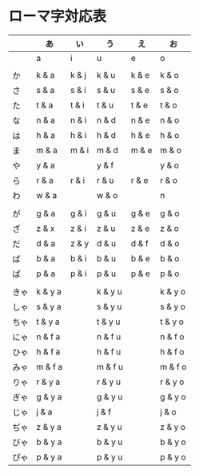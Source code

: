 # ローマ字対応表

|   | あ | い | う | え | お |
|---|----|----|----|----|----|
|   | a  | i  | u  | e  | o  |
|   |    |    |    |    |    |
| か| k & a | k & j | k & u | k & e | k & o |
| さ| s & a | s & i | s & u | s & e | s & o |
| た| t & a | t & i | t & u | t & e | t & o |
| な| n & a | n & i | n & d | n & e | n & o |
| は| h & a | h & i | h & d | h & e | h & o |
| ま| m & a | m & i | m & d | m & e | m & o |
| や| y & a |      | y & f |      | y & o |
| ら| r & a | r & i | r & u | r & e | r & o |
| わ| w & a |      | w & o |      | n    |
|   |      |      |      |      |      |
| が| g & a | g & i | g & u | g & e | g & o |
| ざ| z & x | z & i | z & u | z & e | z & o |
| だ| d & a | z & y | d & u | d & f | d & o |
| ば| b & a | b & i | b & u | b & e | b & o |
| ぱ| p & a | p & i | p & u | p & e | p & o |
|   |      |      |      |      |      |
| きゃ| k & y a |      | k & y u |      | k & y o |
| しゃ| s & y a |      | s & y u |      | s & y o |
| ちゃ| t & y a |      | t & y u |      | t & y o |
| にゃ| n & f a |      | n & f u |      | n & f o |
| ひゃ| h & f a |      | h & f u |      | h & f o |
| みゃ| m & f a |      | m & f u |      | m & f o |
| りゃ| r & y a |      | r & y u |      | r & y o |
| ぎゃ| g & y a |      | g & y u |      | g & y o |
| じゃ| j & a   |      | j & f   |      | j & o   |
| ぢゃ| z & y a |      | z & y u |      | z & y o |
| びゃ| b & y a |      | b & y u |      | b & y o |
| ぴゃ| p & y a |      | p & y u |      | p & y o |
